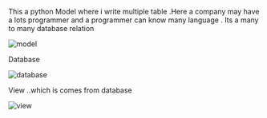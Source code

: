 This a python Model where i write multiple table .Here a company may have a lots programmer and a programmer can know many language .
Its a many to many database  relation 

![model](https://user-images.githubusercontent.com/32599706/67180023-0f904f00-f3fa-11e9-8529-b8bbafc78267.jpg)


Database

![database](https://user-images.githubusercontent.com/32599706/67180494-a27db900-f3fb-11e9-9040-b8809f6f1ca8.jpg)

View ..which is comes from database 

![view](https://user-images.githubusercontent.com/32599706/67180773-68f97d80-f3fc-11e9-8405-11554b4861b1.jpg)


